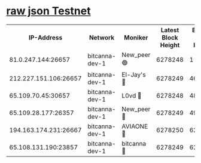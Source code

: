 [raw json Testnet](https://rpc-check.bcat.stavr.tech/bcat/rpc-bcat-result.json)
=


<table><tr><th>IP-Address</th><th>Network</th><th>Moniker</th><th>Latest Block Height</th><th>Earliest Block Height</th><th>Catching Up</th><th>Tx Index</th><th>Voting Power</th><th>Scan Time</th></tr><tr><td>81.0.247.144:26657</td><td>bitcanna-dev-1</td><td>New_peer 🟢</td><td>6278248</td><td>1</td><td>False</td><td>on</td><td>0</td><td>2024-02-03T16:27:34.327709456UTC</td></tr><tr><td>212.227.151.106:26657</td><td>bitcanna-dev-1</td><td>El-Jay's 🔴</td><td>6278249</td><td>4670391</td><td>False</td><td>on</td><td>2218164</td><td>2024-02-03T16:27:41.115131332UTC</td></tr><tr><td>65.109.70.45:30657</td><td>bitcanna-dev-1</td><td>L0vd 🔴</td><td>6278248</td><td>4828155</td><td>False</td><td>on</td><td>7920</td><td>2024-02-03T16:27:34.701176310UTC</td></tr><tr><td>65.109.28.177:26357</td><td>bitcanna-dev-1</td><td>New_peer 🔴</td><td>6278249</td><td>4952911</td><td>False</td><td>on</td><td>2237067</td><td>2024-02-03T16:27:41.486196217UTC</td></tr><tr><td>194.163.174.231:26667</td><td>bitcanna-dev-1</td><td>AVIAONE 🔴</td><td>6278250</td><td>6267461</td><td>False</td><td>on</td><td>1949865</td><td>2024-02-03T16:27:48.574343037UTC</td></tr><tr><td>65.108.131.190:23857</td><td>bitcanna-dev-1</td><td>bitcanna 🔴</td><td>6278249</td><td>6274249</td><td>False</td><td>off</td><td>82269</td><td>2024-02-03T16:27:41.803792677UTC</td></tr></table>